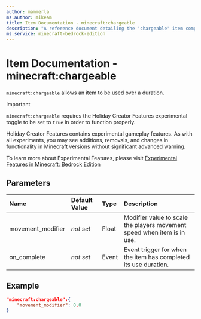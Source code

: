 ```yaml
---
author: mammerla
ms.author: mikeam
title: Item Documentation - minecraft:chargeable
description: "A reference document detailing the 'chargeable' item component"
ms.service: minecraft-bedrock-edition
---
```


# Item Documentation - minecraft:chargeable

`minecraft:chargeable` allows an item to be used over a duration.

>[!IMPORTANT]
> `minecraft:chargeable` requires the Holiday Creator Features experimental toggle to be set to `true` in order to function properly.
>
>Holiday Creator Features contains experimental gameplay features. As with all experiments, you may see additions, removals, and changes in functionality in Minecraft versions without significant advanced warning.
>
>To learn more about Experimental Features, please visit [Experimental Features in Minecraft: Bedrock Edition](../../../../../Documents/ExperimentalFeaturesToggle.md)

## Parameters

|Name |Default Value  |Type  |Description  |
|:----------|:----------|:----------|:----------|
|movement_modifier|*not set* |Float | Modifier value to scale the players movement speed when item is in use.|
|on_complete  |*not set*  | Event| Event trigger for when the item has completed its use duration.|

## Example

```json
"minecraft:chargeable":{
    "movement_modifier": 0.0
}
```
